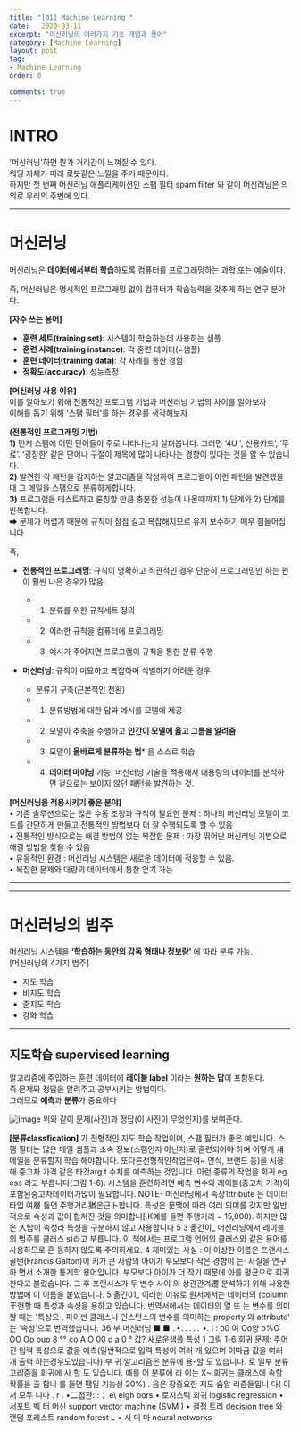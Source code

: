 ```yaml
---
title: "[01] Machine Learning "
date:   2020-03-11
excerpt: "머신러닝의 여러가지 기초 개념과 용어"
category: [Machine Learning]
layout: post
tag:
- Machine Learning
order: 0

comments: true
---
```



# INTRO
'머신러닝'하면 뭔가 거리감이 느껴질 수 있다.   
워딩 자체가 미래 로봇같은 느낄을 주기 때문이다.     
하지만 첫 번째 머신러닝 애플리케이션인 스팸 필터 spam filter 와 같이 머신러닝은 의외로 우리의 주변에 있다.   


---

# 머신러닝
머신러닝은 **데이터에서부터 학습**하도록 컴퓨터를 프로그래밍하는 과학 또는 예술이다.      

즉, 머신러닝은 명시적인 프로그래밍 없이 컴퓨터가 학습능력을 갖추게 하는 연구 분야다. 

**[자주 쓰는 용어]**
* **훈련 세트(training set)**: 시스템이 학습하는데 사용하는 샘플       
* **훈련 사례(training instance)**: 각 훈련 데이터(=샘플)      
* **훈련 데이터(training data)**: 각 사례를 통한 경험     
* **정확도(accuracy)**: 성능측정     

 
**[머신러닝 사용 이유]**     
이를 알아보기 위해 전통적인 프로그램 기법과 머신러닝 기법의 차이를 알아보자     
이해를 돕기 위해 '스팸 필터'를 하는 경우를 생각해보자      

**(전통적인 프로그래밍 기법)**      
**1)** 먼저 스팸에 어떤 단어들이 주로 나타나는지 살펴봅니다. 그러면 ‘4U ', 신용카드’, ‘무료’. ‘굉장한’ 같은 단어나 구절이 제목에 많이 나타나는 경향이 있다는 것을 알 수 있습니다.            
**2)** 발견한 각 패턴을 감지하는 알고리즘을 작성하여 프로그램이 이런 패턴을 발견했을 때 그 메일을 스팸으로 분류하게합니다.          
**3)** 프로그램을 테스트하고 론칭할 만큼 충분한 성능이 나올때까지 1) 단계와 2) 단계를 반복합니다.                    
➡ 문제가 어렵기 때문에 규칙이 점점 길고 복잡해지므로 유지 보수하기 매우 힘들어집니다        


즉,      
* **전통적인 프로그래밍**: 규칙이 명확하고 직관적인 경우 단순히 프로그래밍만 하는 편이 훨씬 나은 경우가 많음          
  * 1) 분류를 위한 규칙세트 정의     
  * 2) 이러한 규칙을 컴퓨터에 프로그래밍    
  * 3) 예시가 주어지면 프로그램이 규칙을 통한 분류 수행    
      
* **머신러닝**: 규칙이 미묘하고 복잡하며 식별하기 어려운 경우     
  * 분류기 구축(근본적인 전환)        
  * 1)	분류방법에 대한 답과 예시를 모델에 제공    
  * 2)	모델이 추축을 수행하고 **인간이 모델에 옳고 그름을 알려줌**   
  * 3)	모델이 **올바르게 분류하는 법*** 을 스스로 학습    
  * 4) **데이터 마이닝** 가능: 머신러닝 기술을 적용해서 대용량의 데이터를 분석하면 겉으로는 보이지 않던 패턴을 발견하는 것.       
  

**[머신러닝을 적용시키기 좋은 분야]**     
• 기존 솔루션으로는 많은 수동 조정과 규칙이 필요한 문제 : 하나의 머신러닝 모델이 코드를 간단하게 만들고 전통적인 방법보다 더 잘 수행되도록 할 수 있음      
• 전통적인 방식으로는 해결 방법이 없는 복잡한 문제 : 가장 뛰어난 머신러닝 기법으로 해결 방법을 찾을 수 있음        
• 유동적인 환경 : 머신러닝 시스템은 새로운 데이터에 적응할 수 있음.       
• 복잡한 문제와 대량의 데이터에서 통찰 얻기 가능       



----
-----


# 머신러닝의 범주
머신러닝 시스템을 **‘학습하는 동안의 감독 형태나 정보량’** 에 따라 분류 가능.      
[머신러닝의 4가지 범주]     
* 지도 학습
* 비지도 학습   
* 준지도 학습    
* 강화 학습       


-----

## 지도학습 supervised learning
알고리즘에 주입하는 훈련 데이터에 **레이블 label** 이라는 **원하는 답**이 포함된다.       
즉 문제와 정답을 알려주고 공부시키는 방법이다.    
그러므로 **예측**과 **분류**가 중요하다        

![image](https://user-images.githubusercontent.com/76824611/134643928-62f46d9c-a6eb-46e5-8396-035510cc7359.png)
위와 같이 문제(사진)과 정답(이 사진이 무엇인지)를 보여준다.   

**[분류classfication]** 
가 전형적인 지도 학습 작업이며, 스팸 필터가 좋은 예입니다. 스팸 필터는 많은 
메일 샘플과 소속 정보(스팸인지 아닌지)로 훈련되어야 하며 어떻게 섀 메일을 분류할지 학습 
해야합니다. 
또다른전형적인작업은여~ 연식, 브랜드 
등)을 시용해 중고차 가격 같은 타갓arg t 수치를 예측하는 것입니다. 이런 종류의 작업을 회귀 
eg ess 라고 부릅니다(그림 1-6). 시스템을 훈련하려면 예측 변수와 레이블(중고차 가격)이 
포함된중고차데이터가많이 필요합니다. 
NOTE- 머신러닝에서 속상1ttribute 은 데이터 타입 여層 들면 주행거리猶은근卜합니다. 특성은 문맥에 따라 여러 
의미를 갖지만 일반적으로 속성과 값이 합쳐진 것을 의미합니[.K예를 들면 주행거리 = 15,000). 하지만 많은 
人탑이 속성라 특성을 구분하지 않고 사용합니다 5 
3 옮긴이_ 머신러닝에서 레이블의 범주룰 클래스 s)라고 부릅니다. 이 책에서는 프로그램 언어의 클래스와 같은 용어를 사용하므로 혼 
동하지 않도록 주의하세요. 
4 재미있는 사실 : 이 이상한 이름은 프랜시스 골턴(Francis Galton)이 키가 큰 사람의 아이가 부모보다 작은 경향이 는· 사실을 연구하 
면서 소개한 통계학 용어입니다. 부모보다 아이가 더 작기 때문에 아를 평균으로 회귀한다고 불렀습니다. 그 후 프랜시스가 두 변수 사이 
의 상관관겨遷 분석하기 위해 사용한 방법에 이 이름을 붙였습니다. 
5 옮긴01_ 이러한 이유로 원서에서는 데이터의 (column 王현할 때 특성과 속성을 용하고 있습니다. 번역서에서는 데이터의 열 또 
는 변수를 의미할 때는 '특상으 , 파이썬 클래스나 인스턴스의 변수를 의미하는 property 와 attribute' 는 ‘속성’으로 번역했습니다. 
36 부 머신러닝 
■ 
■ 
` .•..... ` •. I 
: 
o0 여 Oo양 o%O OO Oo
ouo 8 °° 
co A O 
00 o a 
0 ° 값? 
새로운샘플 특성 1 
그림 1-6 회귀 문제: 주어진 입력 특성으로 값을 예측(일반적으로 입력 특성이 여러 개 있으며 이따금 값을 여러 개 출력 
하는경우도있습니다) 
부 귀 알고리즘은 분류에 용-할 도 있습니다. 로 일부 분류 고리즘을 회귀에 사 
할 도 있습니다. 예를 어 분류에 리 이는 X~ 회귀는 클래스에 속할 확률을 출 
합니 를 들면 팸일 기능성 20%) . 
음은 장중요한 지도 습알 리즘들입니 다( 이 서 모두 니다 . r . 
•二접관:::： e\\ elgh bors 
• 로지스틱 회귀 logistic regression 
• 서포트 벡 터 머신 support vector machine (SVM ) 
• 결정 트리 decision tree 와 랜덤 포레스트 random forest 
L • 시 미 마 neural networks











